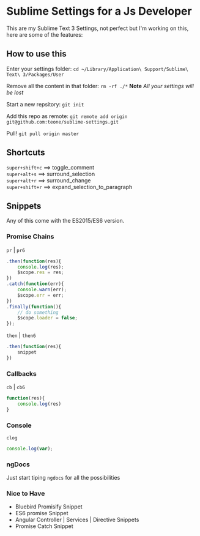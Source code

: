 # Sublime Settings for a Js Developer

This are my Sublime Text 3 Settings, not perfect but I'm working on this, here are some of the features:

## How to use this

Enter your settings folder:
`cd ~/Library/Application\ Support/Sublime\ Text\ 3/Packages/User`

Remove all the content in that folder:
`rm -rf ./*` **Note** _All your settings will be lost_

Start a new repsitory:
`git init`

Add this repo as remote:
`git remote add origin git@github.com:teone/sublime-settings.git`

Pull!
`git pull origin master`


## Shortcuts

`super+shift+c`     ==>     toggle_comment <br>
`super+alt+s`       ==>     surround_selection <br>
`super+alt+r`       ==>     surround_change <br>
`super+shift+r`     ==>     expand_selection_to_paragraph <br>

## Snippets

Any of this come with the ES2015/ES6 version.

### Promise Chains

`pr` | `pr6`

```javascript
.then(function(res){
    console.log(res);
    $scope.res = res;
})
.catch(function(err){
    console.warn(err);
    $scope.err = err;
})
.finally(function(){
    // do something
    $scope.loader = false;
});
```


`then` | `then6`

```javascript
.then(function(res){
    snippet
})
```

### Callbacks

`cb` | `cb6`

```javascript
function(res){
    console.log(res)
}
```

### Console

`clog`

```javascript
console.log(var);
```

### ngDocs

Just start tiping `ngdocs` for all the possibilities

### Nice to Have

- Bluebird Promisify Snippet
- ES6 promise Snippet
- Angular Controller | Services | Directive Snippets
- Promise Catch Snippet

